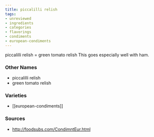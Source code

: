 ```yaml
---
title: piccalilli relish
tags:
- unreviewed
- ingredients
- categories
- flavorings
- condiments
- european-condiments
---
```

piccalilli relish = green tomato relish This goes especially well with ham.

### Other Names

* piccalilli relish
* green tomato relish

### Varieties

* [[european-condiments]]

### Sources
* http://foodsubs.com/CondimntEur.html
